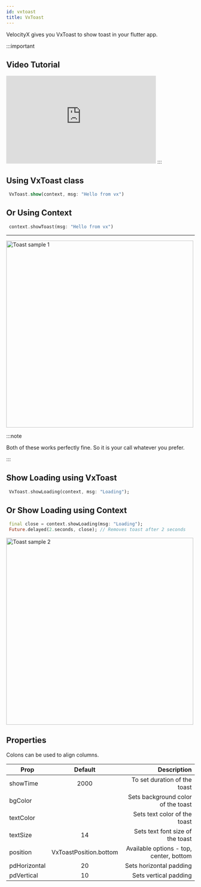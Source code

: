 ```yaml
---
id: vxtoast
title: VxToast
---
```


VelocityX gives you VxToast to show toast in your flutter app.

:::important

## Video Tutorial

<iframe width="400" height="235" src="https://www.youtube.com/embed/Peo5Wuos8CM" frameborder="0" allow="accelerometer; autoplay; clipboard-write; encrypted-media; gyroscope; picture-in-picture" allowfullscreen></iframe>
:::

## Using VxToast class

```dart
 VxToast.show(context, msg: "Hello from vx")
```

## Or Using Context

```dart
 context.showToast(msg: "Hello from vx")
```

---

<img src="https://i.imgur.com/Uk28KcB.png" alt="Toast sample 1" height="500"/>

:::note

Both of these works perfectly fine. So it is your call whatever you prefer.

:::

## Show Loading using VxToast

```dart
 VxToast.showLoading(context, msg: "Loading");

```

## Or Show Loading using Context

```dart
 final close = context.showLoading(msg: "Loading");
 Future.delayed(2.seconds, close); // Removes toast after 2 seconds

```

<img src="https://i.imgur.com/5Kgvk1G.png" alt="Toast sample 2" height="500"/>

## Properties

Colons can be used to align columns.

| Prop         |        Default         |                             Description |
| ------------ | :--------------------: | --------------------------------------: |
| showTime     |          2000          |            To set duration of the toast |
| bgColor      |                        |      Sets background color of the toast |
| textColor    |                        |            Sets text color of the toast |
| textSize     |           14           |        Sets text font size of the toast |
| position     | VxToastPosition.bottom | Available options - top, center, bottom |
| pdHorizontal |           20           |                 Sets horizontal padding |
| pdVertical   |           10           |                   Sets vertical padding |
